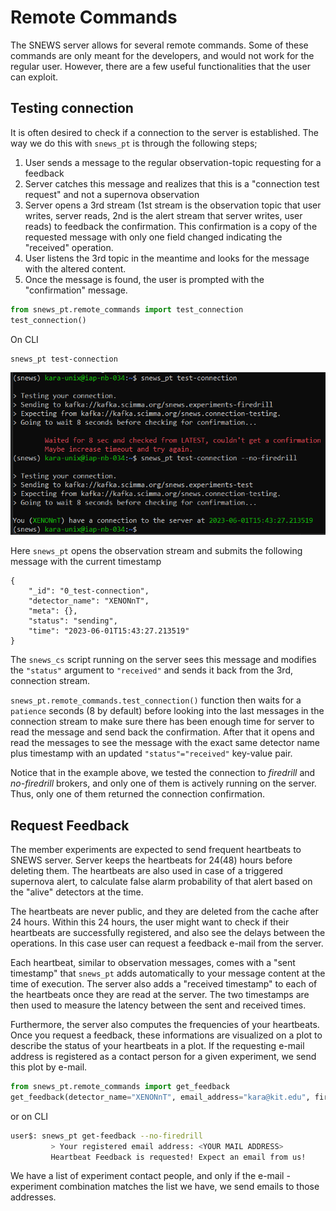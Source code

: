 # Remote Commands

The SNEWS server allows for several remote commands. Some of these commands are only meant for the developers, and 
would not work for the regular user. However, there are a few useful functionalities that the user can exploit.

## Testing connection
It is often desired to check if a connection to the server is established. The 
way we do this with `snews_pt` is through the following steps;

 1) User sends a message to the regular observation-topic requesting for a feedback
 2) Server catches this message and realizes that this is a "connection test request" and not a supernova observation
 3) Server opens a 3rd stream (1st stream is the observation topic that user writes, server reads, 2nd is the alert stream that server writes, user reads) to feedback the confirmation. This confirmation is a copy of the requested message with only one field changed indicating the "received" operation.
 4) User listens the 3rd topic in the meantime and looks for the message with the altered content.
 5) Once the message is found, the user is prompted with the "confirmation" message.

```python
from snews_pt.remote_commands import test_connection
test_connection()
```
On CLI
```bash
snews_pt test-connection
```
<img src="../_static/images/test-connection-screenshot.png" alt="test connection" width="708"/>

Here `snews_pt` opens the observation stream and submits the following message with the current timestamp
```
{
    "_id": "0_test-connection",
    "detector_name": "XENONnT",
    "meta": {},
    "status": "sending",
    "time": "2023-06-01T15:43:27.213519"
}
```

The `snews_cs` script running on the server sees this message and modifies the `"status"` argument to `"received"` and sends it back 
from the 3rd, connection stream. 

`snews_pt.remote_commands.test_connection()` function then waits for a `patience` seconds (8 by default) before looking into the last messages in the connection stream to make sure there has been enough time for server to read the message and send back the confirmation.
After that it opens and read the messages to see the message with the exact same detector name plus timestamp with an updated `"status"="received"` key-value pair.

Notice that in the example above, we tested the connection to _firedrill_ and _no-firedrill_ brokers, and only one of them is actively running on the server. Thus, only one of them returned the connection confirmation.


## Request Feedback

The member experiments are expected to send frequent heartbeats to SNEWS server. Server keeps the heartbeats for 24(48) hours before deleting them. 
The heartbeats are also used in case of a triggered supernova alert, to calculate false alarm probability of that alert based on the "alive" detectors at the time.

The heartbeats are never public, and they are deleted from the cache after 24 hours. Within this 24 hours, the user might want to 
check if their heartbeats are successfully registered, and also see the delays between the operations. In this case user can request a feedback e-mail from the server.

Each heartbeat, similar to observation messages, comes with a "sent timestamp" that `snews_pt` adds automatically to your message content 
at the time of execution. The server also adds a "received timestamp" to each of the heartbeats once they are read at the server. 
The two timestamps are then used to measure the latency between the sent and received times. 

Furthermore, the server also computes the frequencies of your heartbeats. Once you request a feedback, these informations are visualized on a plot to describe 
the status of your heartbeats in a plot. If the requesting e-mail address is registered as a contact person for a given experiment, we send this plot by e-mail.

```python
from snews_pt.remote_commands import get_feedback
get_feedback(detector_name="XENONnT", email_address="kara@kit.edu", firedrill=False)
```
or on CLI
```bash
user$: snews_pt get-feedback --no-firedrill
         > Your registered email address: <YOUR MAIL ADDRESS>                                                                  
         Heartbeat Feedback is requested! Expect an email from us! 
```

We have a list of experiment contact people, and only if the e-mail - experiment combination matches the list we have, we send emails to those addresses. 

[//]: # (<img src="../_static/images/example_publishing.png" alt="test connection" width="2000"/>)



